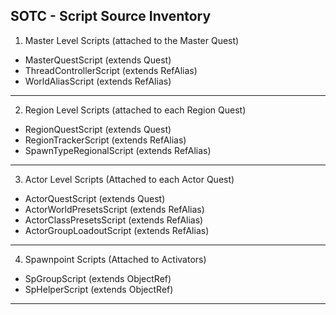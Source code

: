 ## SOTC - Script Source Inventory

1. Master Level Scripts (attached to the Master Quest)
* MasterQuestScript (extends Quest)
* ThreadControllerScript (extends RefAlias)
* WorldAliasScript (extends RefAlias)
-------------------------------------------------------
 
 
2. Region Level Scripts (attached to each Region Quest)
* RegionQuestScript (extends Quest)
* RegionTrackerScript (extends RefAlias)
* SpawnTypeRegionalScript (extends RefAlias)
-------------------------------------------------------


3. Actor Level Scripts (Attached to each Actor Quest)
* ActorQuestScript (extends Quest)
* ActorWorldPresetsScript (extends RefAlias)
* ActorClassPresetsScript (extends RefAlias)
* ActorGroupLoadoutScript (extends RefAlias)
-------------------------------------------------------
 
 
 4. Spawnpoint Scripts (Attached to Activators)
* SpGroupScript (extends ObjectRef)
* SpHelperScript (extends ObjectRef)
-------------------------------------------------------
